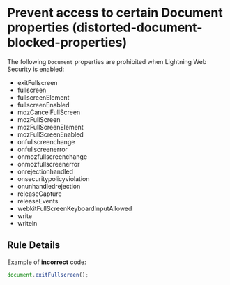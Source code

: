 # Prevent access to certain Document properties (distorted-document-blocked-properties)

The following `Document` properties are prohibited when Lightning Web Security is enabled:
-   exitFullscreen
-   fullscreen
-   fullscreenElement
-   fullscreenEnabled
-   mozCancelFullScreen
-   mozFullScreen
-   mozFullScreenElement
-   mozFullScreenEnabled
-   onfullscreenchange
-   onfullscreenerror
-   onmozfullscreenchange
-   onmozfullscreenerror
-   onrejectionhandled
-   onsecuritypolicyviolation
-   onunhandledrejection
-   releaseCapture
-   releaseEvents
-   webkitFullScreenKeyboardInputAllowed
-   write
-   writeln

## Rule Details

Example of **incorrect** code:

```js
document.exitFullscreen();
```

